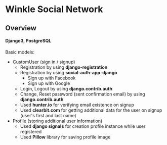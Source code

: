 # Winkle Social Network

## Overview
#### Django3, PostgreSQL

Basic models:<br />
- CustomUser (sign in / signup)<br />
    - Registration by using **django-registration**
    - Registration by using **social-auth-app-django** 
        - Sign up with Facebook
        - Sign up with Google
    - Login, Logout by using **django.contrib.auth**
    - Change, Reset password (sent confirmation email) by using **django.contrib.auth**
    - Used **hunter.io** for verifying email existence on signup
    - Used **clearbit.com** for getting additional data for the user on signup (user's first and last name)
- Profile (storing additional user information)<br />
    - Used **django signals** for creation profile instance while user registered
    - Used **Pillow** library for saving profile image
 